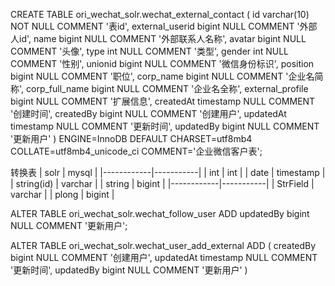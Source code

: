 

CREATE TABLE ori_wechat_solr.wechat_external_contact (
	id varchar(10) NOT NULL COMMENT '表id',
external_userid bigint NULL COMMENT '外部人id',
name bigint NULL COMMENT '外部联系人名称',
avatar bigint NULL COMMENT '头像',
type int NULL COMMENT '类型',
gender int NULL COMMENT '性别',
unionid bigint NULL COMMENT '微信身份标识',
position bigint NULL COMMENT '职位',
corp_name bigint NULL COMMENT '企业名简称',
corp_full_name bigint NULL COMMENT '企业名全称',
external_profile bigint NULL COMMENT '扩展信息',
createdAt timestamp NULL COMMENT '创建时间',
createdBy bigint NULL COMMENT '创建用户',
updatedAt timestamp NULL COMMENT '更新时间',
updatedBy bigint NULL COMMENT '更新用户'
)
ENGINE=InnoDB
DEFAULT CHARSET=utf8mb4
COLLATE=utf8mb4_unicode_ci
COMMENT='企业微信客户表';

转换表
| solr       | mysql     |
|------------|-----------|
| int        | int       |
| date       | timestamp |
| string(id) | varchar   |
| string     | bigint    |
|------------|-----------|
| StrField   | varchar   |
| plong      | bigint    |







ALTER TABLE ori_wechat_solr.wechat_follow_user ADD updatedBy bigint NULL COMMENT '更新用户';

ALTER TABLE ori_wechat_solr.wechat_user_add_external ADD (
createdBy bigint NULL COMMENT '创建用户',
updatedAt timestamp NULL COMMENT '更新时间',
updatedBy bigint NULL COMMENT '更新用户'
)
